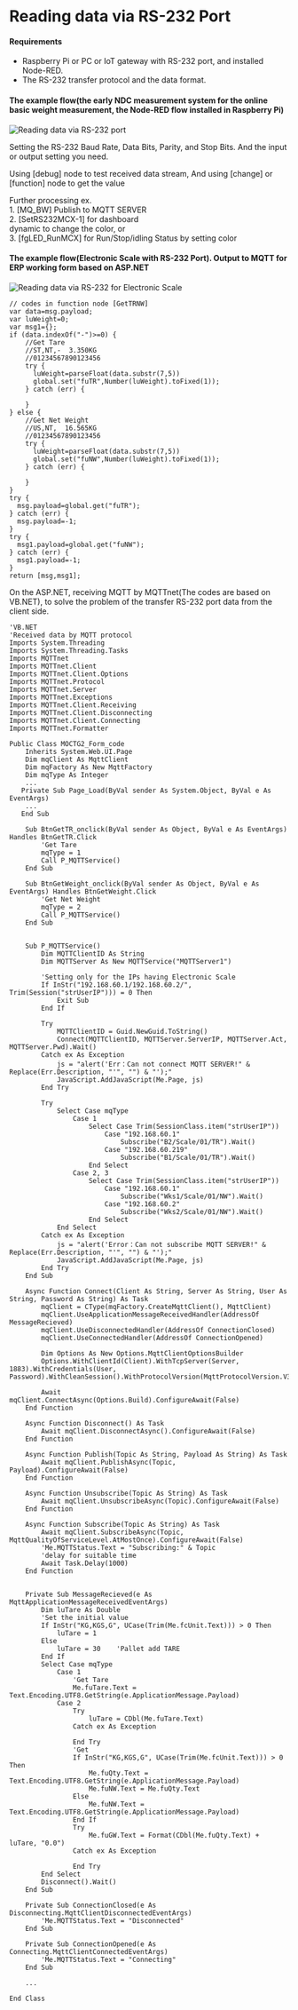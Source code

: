 # Reading data via RS-232 Port

#### Requirements

* Raspberry  Pi or PC or IoT gateway with RS-232 port, and installed Node-RED.
* The RS-232 transfer protocol and the data format.

#### The example flow(the early NDC measurement system for the online basic weight  measurement, the Node-RED flow installed in Raspberry Pi)

![Reading data via RS-232 port](<../.gitbook/assets/Reading data via RS-232.jpg>)

Setting the RS-232 Baud Rate, Data Bits, Parity, and Stop Bits. And the input or output setting you need.

Using \[debug] node to test received data stream, And using \[change] or \[function] node to get the value

Further processing ex.\
1\. \[MQ\_BW] Publish to MQTT SERVER\
2\. \[SetRS232MCX-1]  for dashboard\
&#x20;  dynamic to change the color, or\
3\. \[fgLED\_RunMCX] for Run/Stop/idling Status by setting color



#### The example flow(Electronic Scale with RS-232 Port). Output to MQTT for ERP working form based on ASP.NET

![Reading data via RS-232 for Electronic Scale](<../.gitbook/assets/Reading Data via RS-232 Electronic Scale.jpg>)

```
// codes in function node [GetTRNW]
var data=msg.payload;
var luWeight=0;
var msg1={};
if (data.indexOf("-")>=0) {
    //Get Tare
    //ST,NT,-  3.350KG
    //01234567890123456    
    try {
      luWeight=parseFloat(data.substr(7,5))
      global.set("fuTR",Number(luWeight).toFixed(1));        
    } catch (err) {

    }
} else {
    //Get Net Weight
    //US,NT,  16.565KG
    //01234567890123456    
    try {
      luWeight=parseFloat(data.substr(7,5))
      global.set("fuNW",Number(luWeight).toFixed(1));        
    } catch (err) {

    }
}
try {
  msg.payload=global.get("fuTR");    
} catch (err) {
  msg.payload=-1;  
}
try {
  msg1.payload=global.get("fuNW");    
} catch (err) {
  msg1.payload=-1;  
}
return [msg,msg1];
```

On the ASP.NET, receiving MQTT by MQTTnet(The codes are based on VB.NET), to solve the problem of the transfer RS-232 port data from the client side.

```
'VB.NET 
'Received data by MQTT protocol
Imports System.Threading
Imports System.Threading.Tasks
Imports MQTTnet
Imports MQTTnet.Client
Imports MQTTnet.Client.Options
Imports MQTTnet.Protocol
Imports MQTTnet.Server
Imports MQTTnet.Exceptions
Imports MQTTnet.Client.Receiving
Imports MQTTnet.Client.Disconnecting
Imports MQTTnet.Client.Connecting
Imports MQTTnet.Formatter

Public Class MOCTG2_Form_code
    Inherits System.Web.UI.Page
    Dim mqClient As MqttClient
    Dim mqFactory As New MqttFactory
    Dim mqType As Integer
    ...
   Private Sub Page_Load(ByVal sender As System.Object, ByVal e As EventArgs)
    ...
   End Sub
   
    Sub BtnGetTR_onclick(ByVal sender As Object, ByVal e As EventArgs) Handles BtnGetTR.Click
        'Get Tare
        mqType = 1
        Call P_MQTTService()
    End Sub

    Sub BtnGetWeight_onclick(ByVal sender As Object, ByVal e As EventArgs) Handles BtnGetWeight.Click
        'Get Net Weight
        mqType = 2    
        Call P_MQTTService()
    End Sub


    Sub P_MQTTService()
        Dim MQTTClientID As String
        Dim MQTTServer As New MQTTService("MQTTServer1")
        
        'Setting only for the IPs having Electronic Scale
        If InStr("192.168.60.1/192.168.60.2/", Trim(Session("strUserIP"))) = 0 Then
            Exit Sub
        End If

        Try
            MQTTClientID = Guid.NewGuid.ToString()
            Connect(MQTTClientID, MQTTServer.ServerIP, MQTTServer.Act, MQTTServer.Pwd).Wait()
        Catch ex As Exception
            js = "alert('Err：Can not connect MQTT SERVER!" & Replace(Err.Description, "'", "") & "');"
            JavaScript.AddJavaScript(Me.Page, js)
        End Try

        Try
            Select Case mqType
                Case 1
                    Select Case Trim(SessionClass.item("strUserIP"))
                        Case "192.168.60.1"
                            Subscribe("B2/Scale/01/TR").Wait()
                        Case "192.168.60.219"
                            Subscribe("B1/Scale/01/TR").Wait()
                    End Select
                Case 2, 3
                    Select Case Trim(SessionClass.item("strUserIP"))
                        Case "192.168.60.1"
                            Subscribe("Wks1/Scale/01/NW").Wait()
                        Case "192.168.60.2"
                            Subscribe("Wks2/Scale/01/NW").Wait()
                    End Select
            End Select
        Catch ex As Exception
            js = "alert('Error：Can not subscribe MQTT SERVER!" & Replace(Err.Description, "'", "") & "');"
            JavaScript.AddJavaScript(Me.Page, js)
        End Try
    End Sub

    Async Function Connect(Client As String, Server As String, User As String, Password As String) As Task
        mqClient = CType(mqFactory.CreateMqttClient(), MqttClient)
        mqClient.UseApplicationMessageReceivedHandler(AddressOf MessageRecieved)
        mqClient.UseDisconnectedHandler(AddressOf ConnectionClosed)
        mqClient.UseConnectedHandler(AddressOf ConnectionOpened)

        Dim Options As New Options.MqttClientOptionsBuilder
        Options.WithClientId(Client).WithTcpServer(Server, 1883).WithCredentials(User, Password).WithCleanSession().WithProtocolVersion(MqttProtocolVersion.V311)

        Await mqClient.ConnectAsync(Options.Build).ConfigureAwait(False)
    End Function

    Async Function Disconnect() As Task
        Await mqClient.DisconnectAsync().ConfigureAwait(False)
    End Function

    Async Function Publish(Topic As String, Payload As String) As Task
        Await mqClient.PublishAsync(Topic, Payload).ConfigureAwait(False)
    End Function

    Async Function Unsubscribe(Topic As String) As Task
        Await mqClient.UnsubscribeAsync(Topic).ConfigureAwait(False)
    End Function

    Async Function Subscribe(Topic As String) As Task
        Await mqClient.SubscribeAsync(Topic, MqttQualityOfServiceLevel.AtMostOnce).ConfigureAwait(False)
        'Me.MQTTStatus.Text = "Subscribing:" & Topic
        'delay for suitable time
        Await Task.Delay(1000)   
    End Function


    Private Sub MessageRecieved(e As MqttApplicationMessageReceivedEventArgs)
        Dim luTare As Double
        'Set the initial value
        If InStr("KG,KGS,G", UCase(Trim(Me.fcUnit.Text))) > 0 Then
            luTare = 1
        Else
            luTare = 30    'Pallet add TARE
        End If
        Select Case mqType
            Case 1
                'Get Tare
                Me.fuTare.Text = Text.Encoding.UTF8.GetString(e.ApplicationMessage.Payload)
            Case 2
                Try
                    luTare = CDbl(Me.fuTare.Text)
                Catch ex As Exception

                End Try
                'Get 
                If InStr("KG,KGS,G", UCase(Trim(Me.fcUnit.Text))) > 0 Then
                    Me.fuQty.Text = Text.Encoding.UTF8.GetString(e.ApplicationMessage.Payload)
                    Me.fuNW.Text = Me.fuQty.Text
                Else
                    Me.fuNW.Text = Text.Encoding.UTF8.GetString(e.ApplicationMessage.Payload)
                End If
                Try
                    Me.fuGW.Text = Format(CDbl(Me.fuQty.Text) + luTare, "0.0")
                Catch ex As Exception

                End Try
        End Select
        Disconnect().Wait()
    End Sub

    Private Sub ConnectionClosed(e As Disconnecting.MqttClientDisconnectedEventArgs)
        'Me.MQTTStatus.Text = "Disconnected"
    End Sub

    Private Sub ConnectionOpened(e As Connecting.MqttClientConnectedEventArgs)
        'Me.MQTTStatus.Text = "Connecting"
    End Sub   
   
    ...

End Class
```


